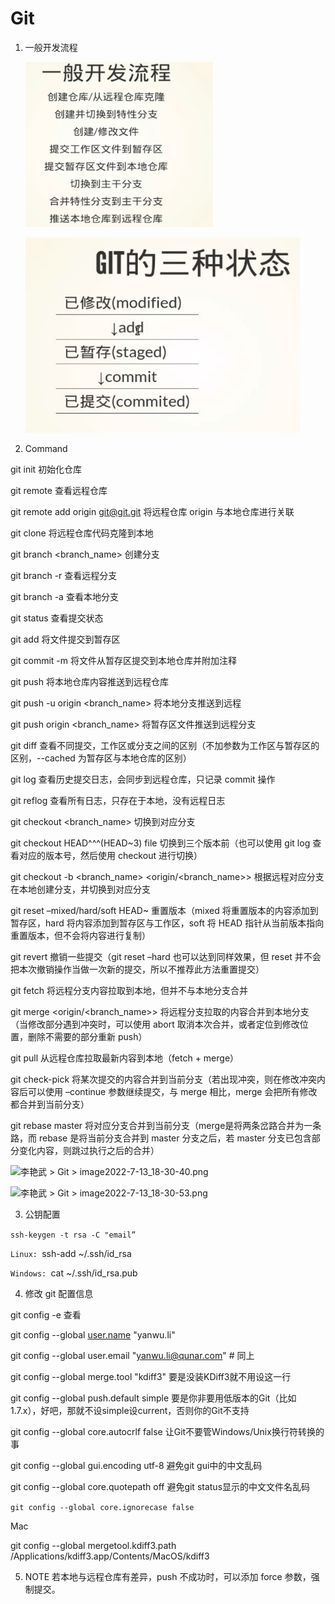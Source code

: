 # Git

1. 一般开发流程

   ![image2022-7-13_16-30-14](../../Image\image2022-7-13_16-30-14.png)

   ![image2022-7-13_16-39-45](../../Image\image2022-7-13_16-39-45.png)

   

2.  Command

   git init 初始化仓库

   git remote 查看远程仓库

   git remote add origin [git@git.git](mailto:git@git.git) 将远程仓库 origin 与本地仓库进行关联

   git clone <reposicity> 将远程仓库代码克隆到本地

   git branch <branch_name> 创建分支

   git branch -r 查看远程分支

   git branch -a 查看本地分支

   git status 查看提交状态

   git add <file> 将文件提交到暂存区

   git commit -m 将文件从暂存区提交到本地仓库并附加注释

   git push 将本地仓库内容推送到远程仓库

   git push -u origin <branch_name> 将本地分支推送到远程

   git push origin <branch_name> 将暂存区文件推送到远程分支

   git diff 查看不同提交，工作区或分支之间的区别（不加参数为工作区与暂存区的区别，--cached 为暂存区与本地仓库的区别）

   git log 查看历史提交日志，会同步到远程仓库，只记录 commit 操作

   git reflog 查看所有日志，只存在于本地，没有远程日志

   git checkout <branch_name> 切换到对应分支

   git checkout HEAD^^^(HEAD~3) file 切换到三个版本前（也可以使用 git log 查看对应的版本号，然后使用 checkout 进行切换）

   git checkout -b <branch_name> <origin/<branch_name>> 根据远程对应分支在本地创建分支，并切换到对应分支

   git reset –mixed/hard/soft HEAD~ 重置版本（mixed 将重置版本的内容添加到暂存区，hard 将内容添加到暂存区与工作区，soft 将 HEAD 指针从当前版本指向重置版本，但不会将内容进行复制）

   git revert <version> 撤销一些提交（git reset –hard <version>也可以达到同样效果，但 reset 并不会把本次撤销操作当做一次新的提交，所以不推荐此方法重置提交）

   git fetch 将远程分支内容拉取到本地，但并不与本地分支合并

   git merge <origin/<branch_name>> 将远程分支拉取的内容合并到本地分支（当修改部分遇到冲突时，可以使用 abort 取消本次合并，或者定位到修改位置，删除不需要的部分重新 push）

   git pull 从远程仓库拉取最新内容到本地（fetch + merge）

   git check-pick <version> 将某次提交的内容合并到当前分支（若出现冲突，则在修改冲突内容后可以使用 –continue 参数继续提交，与 merge 相比，merge 会把所有修改都合并到当前分支）

   git rebase master 将对应分支合并到当前分支（merge是将两条岔路合并为一条路，而 rebase 是将当前分支合并到 master 分支之后，若 master 分支已包含部分变化内容，则跳过执行之后的合并）

   ![李艳武 > Git > image2022-7-13_18-30-40.png](https://wiki.corp.qunar.com/confluence/download/attachments/586922664/image2022-7-13_18-30-40.png?version=1&modificationDate=1657708241000&api=v2)

   ![李艳武 > Git > image2022-7-13_18-30-53.png](https://wiki.corp.qunar.com/confluence/download/attachments/586922664/image2022-7-13_18-30-53.png?version=1&modificationDate=1657708254000&api=v2)

3.  公钥配置

   `ssh-keygen -t rsa -C "email”`

   `Linux: `ssh-add ~/.ssh/id_rsa

   `Windows: `cat ~/.ssh/id_rsa.pub

4.  修改 git 配置信息

   git config -e 查看

   git config --global [user.name](http://user.name/) "yanwu.li" 

   git config --global user.email "yanwu.li@qunar.com" # 同上

   git config --global merge.tool "kdiff3" 要是没装KDiff3就不用设这一行

   git config --global push.default simple 要是你非要用低版本的Git（比如1.7.x），好吧，那就不设simple设current，否则你的Git不支持

   git config --global core.autocrlf false 让Git不要管Windows/Unix换行符转换的事

   git config --global gui.encoding utf-8 避免git gui中的中文乱码

   git config --global core.quotepath off 避免git status显示的中文文件名乱码

   `git config --global core.ignorecase false`

   Mac

   git config --global mergetool.kdiff3.path /Applications/kdiff3.app/Contents/MacOS/kdiff3

5. NOTE
   若本地与远程仓库有差异，push 不成功时，可以添加 force 参数，强制提交。